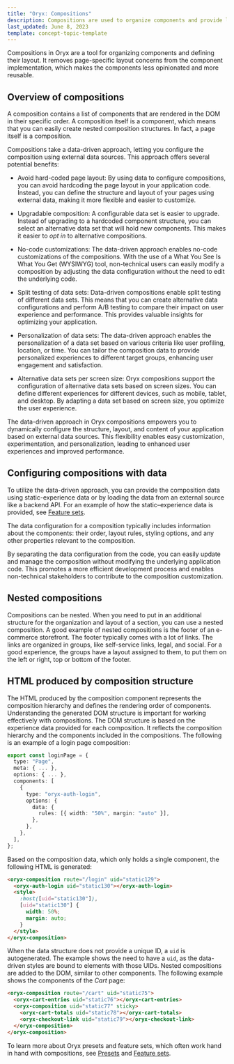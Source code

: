```yaml
---
title: "Oryx: Compositions"
description: Compositions are used to organize components and provide layout in Oryx applications
last_updated: June 8, 2023
template: concept-topic-template
---
```




Compositions in Oryx are a tool for organizing components and defining their layout. It removes page-specific layout concerns from the component implementation, which makes the components less opinionated and more reusable.

## Overview of compositions

A composition contains a list of components that are rendered in the DOM in their specific order. A composition itself is a component, which means that you can easily create nested composition structures. In fact, a page itself is a composition.

Compositions take a data-driven approach, letting you configure the composition using external data sources. This approach offers several potential benefits:

- Avoid hard-coded page layout: By using data to configure compositions, you can avoid hardcoding the page layout in your application code. Instead, you can define the structure and layout of your pages using external data, making it more flexible and easier to customize.

- Upgradable composition: A configurable data set is easier to upgrade. Instead of upgrading to a hardcoded component structure, you can select an alternative data set that will hold new components. This makes it easier to _opt in_ to alternative compositions.

- No-code customizations: The data-driven approach enables no-code customizations of the compositions. With the use of a What You See Is What You Get (WYSIWYG) tool, non-technical users can easily modify a composition by adjusting the data configuration without the need to edit the underlying code.

- Split testing of data sets: Data-driven compositions enable split testing of different data sets. This means that you can create alternative data configurations and perform A/B testing to compare their impact on user experience and performance. This provides valuable insights for optimizing your application.

- Personalization of data sets: The data-driven approach enables the personalization of a data set based on various criteria like user profiling, location, or time. You can tailor the composition data to provide personalized experiences to different target groups, enhancing user engagement and satisfaction.

- Alternative data sets per screen size: Oryx compositions support the configuration of alternative data sets based on screen sizes. You can define different experiences for different devices, such as mobile, tablet, and desktop. By adapting a data set based on screen size, you optimize the user experience.

The data-driven approach in Oryx compositions empowers you to dynamically configure the structure, layout, and content of your application based on external data sources. This flexibility enables easy customization, experimentation, and personalization, leading to enhanced user experiences and improved performance.

## Configuring compositions with data

To utilize the data-driven approach, you can provide the composition data using static-experience data or by loading the data from an external source like a backend API. For an example of how the static–experience data is provided, see [Feature sets](/docs/scos/dev/front-end-development/{{page.version}}/oryx/oryx-feature-sets.html).

The data configuration for a composition typically includes information about the components: their order, layout rules, styling options, and any other properties relevant to the composition.

By separating the data configuration from the code, you can easily update and manage the composition without modifying the underlying application code. This promotes a more efficient development process and enables non-technical stakeholders to contribute to the composition customization.

## Nested compositions

Compositions can be nested. When you need to put in an additional structure for the organization and layout of a section, you can use a nested composition. A good example of nested compositions is the footer of an e-commerce storefront. The footer typically comes with a lot of links. The links are organized in groups, like self-service links, legal, and social. For a good experience, the groups have a layout assigned to them, to put them on the left or right, top or bottom of the footer.

## HTML produced by composition structure

The HTML produced by the composition component represents the composition hierarchy and defines the rendering order of components. Understanding the generated DOM structure is important for working effectively with compositions. The DOM structure is based on the experience data provided for each composition. It reflects the composition hierarchy and the components included in the compositions. The following is an example of a login page composition:

```ts
export const loginPage = {
  type: "Page",
  meta: { ... },
  options: { ... },
  components: [
    {
      type: "oryx-auth-login",
      options: {
        data: {
          rules: [{ width: "50%", margin: "auto" }],
        },
      },
    },
  ],
};
```

Based on the composition data, which only holds a single component, the following HTML is generated:

```html
<oryx-composition route="/login" uid="static129">
  <oryx-auth-login uid="static130"></oryx-auth-login>
  <style>
    :host([uid="static130"]),
    [uid="static130"] {
      width: 50%;
      margin: auto;
    }
  </style>
</oryx-composition>
```

When the data structure does not provide a unique ID, a `uid` is autogenerated. The example shows the need to have a `uid`, as the data-driven styles are bound to elements with those UIDs. Nested compositions are added to the DOM, similar to other components. The following example shows the components of the *Cart* page:

```html
<oryx-composition route="/cart" uid="static75">
  <oryx-cart-entries uid="static76"></oryx-cart-entries>
  <oryx-composition uid="static77" sticky>
    <oryx-cart-totals uid="static78"></oryx-cart-totals>
    <oryx-checkout-link uid="static79"></oryx-checkout-link>
  </oryx-composition>
</oryx-composition>
```

To learn more about Oryx presets and feature sets, which often work hand in hand with compositions, see [Presets](/docs/scos/dev/front-end-development/{{page.version}}/oryx/oryx-presets.html) and [Feature sets](/docs/scos/dev/front-end-development/{{page.version}}/oryx/oryx-feature-sets.html).
